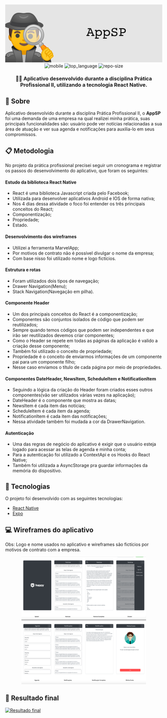 <div align="center">
  
![Project Image](.github/appsp.png)
![mobile] ![top_language] ![repo-size]

### 🕵️‍♂️ Aplicativo desenvolvido durante a disciplina Prática Profissional II, utilizando a tecnologia React Native.

</div>

## :bookmark: Sobre

Aplicativo desenvolvido durante a disciplina Prática Profissional II, o **AppSP** foi uma demanda de uma empresa na qual realizei minha prática, suas principais funcionalidades são: usuário pode ver notícias relacionadas a sua área de atuação e ver sua agenda e notificações para auxilia-lo em seus compromissos.

## :clipboard: Metodologia

No projeto da prática profissional precisei seguir um cronograma e registrar os passos do desenvolvimento do aplicativo, que foram os seguintes:

#### Estudo da biblioteca React Native

* React é uma biblioteca Javascript criada pelo Facebook;
* Utilizada para desenvolver aplicativos Android e IOS de forma nativa;
* Nos 4 dias dessa atividade o foco foi entender os três principais conceitos do React;
* Componentização;
* Propriedade;
* Estado.

#### Desenvolvimento dos wireframes

* Utilizei a ferramenta MarvelApp;
* Por motivos de contrato não é possível divulgar o nome da empresa;
* Com base nisso foi utilizado nome e logo fictícios.

#### Estrutura e rotas

* Foram utilizados dois tipos de navegação;
* Drawer Navigation(Menu);
* Stack Navigation(Navegação em pilha).

#### Componente Header

* Um dos principais conceitos do React é a componentização;
* Componentes são conjuntos isolados de código que podem ser reutilizados;
* Sempre quando temos códigos que podem ser independentes e que irão ser reutilizados devemos criar componentes;
* Como o Header se repete em todas as páginas da aplicação é valido a criação desse componente;
* Também foi utilizado o conceito de propriedade;
* Propriedade é o conceito de enviarmos informações de um componente pai para um componente filho;
* Nesse caso enviamos o título de cada página por meio de propriedades.

#### Componentes DateHeader, NewsItem, ScheduleItem e NotificationItem

* Seguindo a lógica da criação do Header foram criados esses outros componentes(vão ser utilizados várias vezes na aplicação);
* DateHeader é o componente que mostra as datas;
* NewsItem é cada item das notícias;
* ScheduleItem é cada item da agenda;
* NotificationItem é cada item das notificações;
* Nessa atividade também foi mudada a cor da DrawerNavigation.

#### Autenticação

* Uma das regras de negócio do aplicativo é exigir que o usuário esteja logado para acessar as telas de agenda e minha conta;
* Para a autenticação foi utilizado a ContextApi e os Hooks do React Native;
* Também foi utilizada a AsyncStorage pra guardar informações da memória do dispositivo.

## :rocket: Tecnologias

O projeto foi desenvolvido com as seguintes tecnologias:

- [React Native](https://facebook.github.io/react-native/)
- [Expo](https://expo.io/)

## :computer: Wireframes do aplicativo

Obs: Logo e nome usados no aplicativo e wireframes são fictícios por motivos de contrato com a empresa.

<p align="center">
  <img alt="Wireframe1" title="Login" src=".github/wireframe1.png" width="400px">
  <img alt="Wireframe2" title="Login" src=".github/wireframe2.png" width="400px">
</p>

## :iphone: Resultado final

[![Resultado final](https://i.imgur.com/Jw9ugz4.png)](https://youtu.be/64GI-Q5ZItU)

<!-- Bagdes -->
[mobile]: https://img.shields.io/badge/mobile-React%20Native-e5e5e5?style=flat-square&labelColor=121214
[top_language]: https://img.shields.io/github/languages/top/iancmilan/app-sp?style=flat-square&color=e5e5e5&labelColor=121214
[repo-size]: https://img.shields.io/github/repo-size/iancmilan/app-sp?style=flat-square&color=e5e5e5&labelColor=121214
